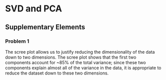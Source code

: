 # SVD and PCA 

## Supplementary Elements

### Problem 1

The scree plot allows us to justify reducing the dimensionality of the data down to two dimensions. The scree plot shows that the first two components account for ~85% of the total variance; since these two components explain almost all of the variance in the data, it is appropriate to reduce the dataset down to these two dimensions.
